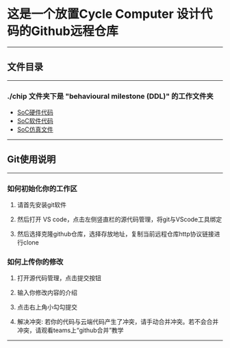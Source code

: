 # 这是一个放置Cycle Computer 设计代码的Github远程仓库

-----------------------------------------------------------

## 文件目录

-----------------------------------------------------------

### ./chip 文件夹下是 "behavioural milestone (DDL)" 的工作文件夹

- [SoC硬件代码](./chip/behavioural)
- [SoC软件代码](./chip/software/code/main.c)
- [SoC仿真文件](./chip/system2/stimulus.sv)

-----------------------------------------------------------

## Git使用说明

-----------------------------------------------------------

### 如何初始化你的工作区

1. 请首先安装git软件

2. 然后打开 VS code，点击左侧竖直栏的源代码管理，将git与VScode工具绑定

3. 然后选择克隆github仓库，选择存放地址，复制当前远程仓库http协议链接进行clone

### 如何上传你的修改

1. 打开源代码管理，点击提交按钮

2. 输入你修改内容的介绍

3. 点击右上角小勾勾提交

4. 解决冲突: 若你的代码与云端代码产生了冲突，请手动合并冲突。若不会合并冲突，请观看teams上“github合并”教学

-----------------------------------------------------------